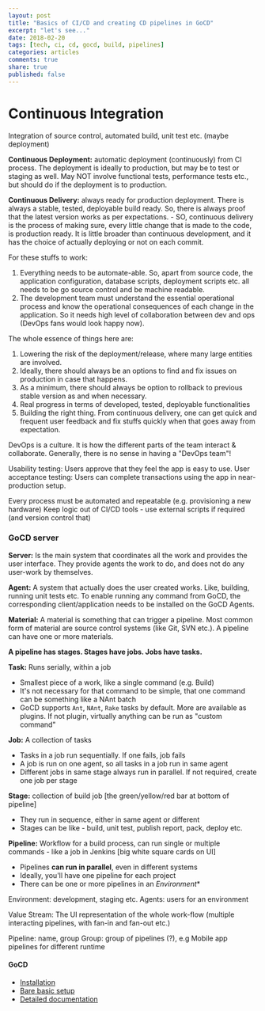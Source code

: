 ```yaml
---
layout: post
title: "Basics of CI/CD and creating CD pipelines in GoCD"
excerpt: "let's see..."
date: 2018-02-20
tags: [tech, ci, cd, gocd, build, pipelines]
categories: articles
comments: true
share: true
published: false
---
```


# Continuous Integration

Integration of source control, automated build, unit test etc. (maybe deployment)

**Continuous Deployment:** automatic deployment (continuously) from CI process. The deployment is ideally to production, but may be to test or staging as well. May NOT involve functional tests, performance tests etc., but should do if the deployment is to production.

**Continuous Delivery:** always ready for production deployment. There is always a stable, tested, deployable build ready. So, there is always proof that the latest version works as per expectations. - SO, continuous delivery is the process of making sure, every little change that is made to the code, is production ready. It is little broader than continuous development, and it has the choice of actually deploying or not on each commit.

For these stuffs to work:

1. Everything needs to be automate-able. So, apart from source code, the application configuration, database scripts, deployment scripts etc. all needs to be go source control and be machine readable. 
2. The development team must understand the essential operational process and know the operational consequences of each change in the application. So it needs high level of collaboration between dev and ops (DevOps fans would look happy now).

The whole essence of things here are:

1. Lowering the risk of the deployment/release, where many large entities are involved.
  1. Ideally, there should always be an options to find and fix issues on production in case that happens. 
  2. As a minimum, there should always be option to rollback to previous stable version as and when necessary.
2. Real progress in terms of developed, tested, deployable functionalities
3. Building the right thing. From continuous delivery, one can get quick and frequent user feedback and fix stuffs quickly when that goes away from expectation.

DevOps is a culture. It is how the different parts of the team interact & collaborate. Generally, there is no sense in having a "DevOps team"!

Usability testing: Users approve that they feel the app is easy to use.
User acceptance testing: Users can complete transactions using the app in near-production setup.

Every process must be automated and repeatable (e.g. provisioning a new hardware)
Keep logic out of CI/CD tools - use external scripts if required (and version control that)

### GoCD server

**Server:** Is the main system that coordinates all the work and provides the user interface. They provide agents the work to do, and does not do any user-work by themselves.

**Agent:** A system that actually does the user created works. Like, building, running unit tests etc. To enable running any command from GoCD, the corresponding client/application needs to be installed on the GoCD Agents.

**Material:** A material is something that can trigger a pipeline. Most common form of material are source control systems (like Git, SVN etc.). A pipeline can have one or more materials.

**A pipeline has stages. Stages have jobs. Jobs have tasks.**

**Task:** Runs serially, within a job

* Smallest piece of a work, like a single command (e.g. Build)
* It's not necessary for that command to be simple, that one command can be something like a NAnt batch
* GoCD supports `Ant`, `NAnt`, `Rake` tasks by default. More are available as plugins. If not plugin, virtually anything can be run as "custom command"

**Job:** A collection of tasks

* Tasks in a job run sequentially. If one fails, job fails
* A job is run on one agent, so all tasks in a job run in same agent
* Different jobs in same stage always run in parallel. If not required, create one job per stage

**Stage:** collection of build job [the green/yellow/red bar at bottom of pipeline]

* They run in sequence, either in same agent or different
* Stages can be like - build, unit test, publish report, pack, deploy etc.

**Pipeline:** Workflow for a build process, can run single or multiple commands - like a job in Jenkins [big white square cards on UI]

* Pipelines **can run in parallel**, even in different systems
* Ideally, you'll have one pipeline for each project
* There can be one or more pipelines in an *Environment**



	
Environment: development, staging etc.
Agents: users for an environment



Value Stream: The UI representation of the whole work-flow (multiple interacting pipelines, with fan-in and fan-out etc.)  

Pipeline: name, group
Group: group of pipelines (?), e.g Mobile app pipelines for different runtime 

#### GoCD

* [Installation](https://docs.gocd.org/current/installation/installing_go_server.html)
* [Bare basic setup](https://www.gocd.org/getting-started/part-1/)
* [Detailed documentation](https://docs.gocd.org/current/)